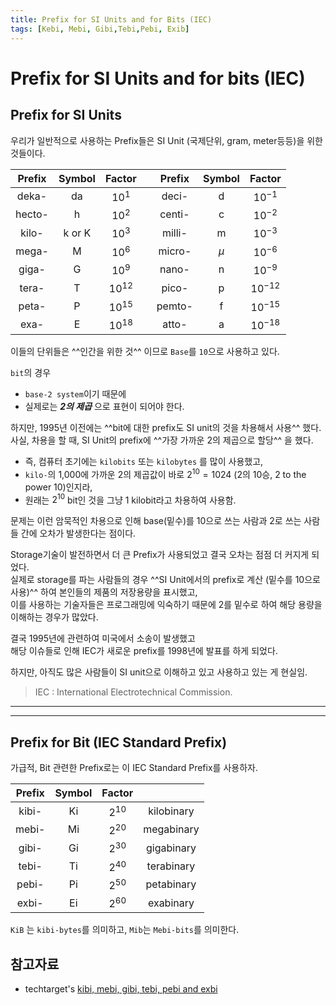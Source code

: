 ```yaml
---
title: Prefix for SI Units and for Bits (IEC)
tags: [Kebi, Mebi, Gibi,Tebi,Pebi, Exib]
---
```


# Prefix for SI Units and for bits (IEC) 

## Prefix for SI Units

우리가 일반적으로 사용하는 Prefix들은 SI Unit (국제단위, gram, meter등등)을 위한 것들이다.

| Prefix | Symbol | Factor |   | Prefix | Symbol | Factor |
|:------:|:------:|:------:|---|:------:|:------:|:------:|
| deka-  | da     | $10^1$ |   | deci-  | d      | $10^{-1}$ |
| hecto- | h      | $10^2$ |   | centi- | c      | $10^{-2}$ |
| kilo-  | k or K | $10^3$ |   | milli- | m      | $10^{-3}$ |
| mega-  | M      | $10^6$ |   | micro- | $\mu$  | $10^{-6}$ |
| giga-  | G      | $10^9$ |   | nano-  | n      | $10^{-9}$ |
| tera-  | T      | $10^{12}$ || pico-  | p      | $10^{-12}$ |
| peta-  | P      | $10^{15}$ || pemto- | f      | $10^{-15}$ |
| exa-   | E      | $10^{18}$ || atto-  | a      | $10^{-18}$ |

이들의 단위들은 ^^인간을 위한 것^^ 이므로 `Base`를 `10`으로 사용하고 있다.

`bit`의 경우 

* `base-2 system`이기 때문에 
* 실제로는 ***2의 제곱*** 으로 표현이 되어야 한다.

하지만, 1995년 이전에는 ^^bit에 대한 prefix도 SI unit의 것을 차용해서 사용^^ 했다.  
사실, 차용을 할 때, SI Unit의 prefix에 ^^가장 가까운 2의 제곱으로 할당^^ 을 했다.  

* 즉, 컴퓨터 초기에는 `kilobits` 또는 `kilobytes` 를 많이 사용했고, 
* `kilo-`의 1,000에 가까운 2의 제곱값이 바로 $2^{10}=1024$ (2의 10승, 2 to the power 10)인지라, 
* 원래는 $2^{10}$ bit인 것을 그냥 1 kilobit라고 차용하여 사용함. 

문제는 이런 암묵적인 차용으로 인해 base(밑수)를 10으로 쓰는 사람과 2로 쓰는 사람들 간에 오차가 발생한다는 점이다.  

Storage기술이 발전하면서 더 큰 Prefix가 사용되었고 결국 오차는 점점 더 커지게 되었다.  
실제로 storage를 파는 사람들의 경우 ^^SI Unit에서의 prefix로 계산 (밑수를 10으로 사용)^^ 하여 본인들의 제품의 저장용량을 표시했고,  
이를 사용하는 기술자들은 프로그래밍에 익숙하기 때문에 2를 밑수로 하여 해당 용량을 이해하는 경우가 많았다.  

결국 1995년에 관련하여 미국에서 소송이 발생했고  
해당 이슈들로 인해 IEC가 새로운 prefix를 1998년에 발표를 하게 되었다. 

하지만, 아직도 많은 사람들이 SI unit으로 이해하고 있고 사용하고 있는 게 현실임.

> IEC : International Electrotechnical Commission.   

---

---

## Prefix for Bit (IEC Standard Prefix)

가급적, Bit 관련한 Prefix로는 이 IEC Standard Prefix를 사용하자.

| Prefix | Symbol | Factor |   |
|:------:|:------:|:------:|:------:
| kibi-  | Ki     | $2^{10}$ |kilobinary |
| mebi-  | Mi     | $2^{20}$ |megabinary |
| gibi-  | Gi     | $2^{30}$ |gigabinary |
| tebi-  | Ti     | $2^{40}$ |terabinary |
| pebi-  | Pi     | $2^{50}$ |petabinary |
| exbi-  | Ei     | $2^{60}$ |exabinary |

`KiB` 는 `kibi-bytes`를 의미하고, `Mib`는 `Mebi-bits`를 의미한다.


## 참고자료

* techtarget's [kibi, mebi, gibi, tebi, pebi and exbi](https://www.techtarget.com/searchstorage/definition/Kibi-mebi-gibi-tebi-pebi-and-all-that)







